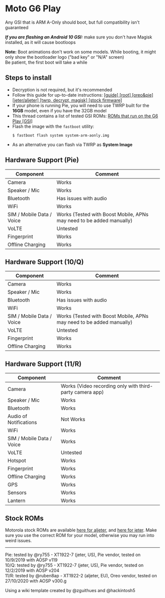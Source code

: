 # Moto G6 Play

Any GSI that is ARM A-Only should boot, but full compatibility isn't guaranteed  

***If you are flashing an Android 10 GSI:*** make sure you don't have Magisk installed, as it will cause bootloops  

**Note:** Boot animations don't work on some models. While booting, it might only show the bootloader logo ("bad key" or "N/A" screen)  
Be patient, the first boot will take a while

## Steps to install

* Decryption is not required, but it's recommended
* Follow this guide for up-to-date instructions: [[guide] [root] [oreo&pie] [jeter/aljeter] [twrp, decrypt, magisk] [stock firmware]](https://forum.xda-developers.com/g6-play/how-to/guide-t3929928)
* If your phone is running Pie, you will need to use TWRP built for the **16GB** model, even if you have the 32GB model
* This thread contains a list of tested GSI ROMs: [ROMs that run on the G6 Play [GSI]](https://forum.xda-developers.com/g6-play/development/roms-run-g6-play-gsi-t3904067)
* Flash the image with the `fastboot` utility:
    ```
    $ fastboot flash system system-arm-aonly.img
    ```
* As an alternative you can flash via TWRP as **System Image**

## Hardware Support (Pie)

| Component                 |      Comment                                                    |
|---------------------------|-----------------------------------------------------------------|
| Camera                    | Works                                                           |
| Speaker / Mic             | Works                                                           |
| Bluetooth                 | Has issues with audio                                           |
| WiFi                      | Works                                                           |
| SIM / Mobile Data / Voice | Works (Tested with Boost Mobile, APNs may need to be added manually)|
| VoLTE                     | Untested                                                        |
| Fingerprint               | Works                                                           |
| Offline Charging          | Works                                                           |

## Hardware Support (10/Q)

| Component                 |      Comment                                                    |
|---------------------------|-----------------------------------------------------------------|
| Camera                    | Works                                                           |
| Speaker / Mic             | Works                                                           |
| Bluetooth                 | Has issues with audio                                           |
| WiFi                      | Works                                                           |
| SIM / Mobile Data / Voice | Works (Tested with Boost Mobile, APNs may need to be added manually)|
| VoLTE                     | Untested                                                        |
| Fingerprint               | Works                                                           |
| Offline Charging          | Works                                                           |

## Hardware Support (11/R)

| Component                 |      Comment                                                    |
|---------------------------|-----------------------------------------------------------------|
| Camera                    | Works (Video recording only with third-party camera app)        |
| Speaker / Mic             | Works                                                           |
| Bluetooth                 | Works                                                           |
| Audio of Notifications    | Not Works                                                       |
| WiFi                      | Works                                                           |
| SIM / Mobile Data / Voice | Works                                                           |
| VoLTE                     | Untested                                                        |
| Hotspot                   | Works                                                           |
| Fingerprint               | Works                                                           |
| Offline Charging          | Works                                                           |
| GPS                       | Works                                                           |
| Sensors                   | Works                                                           |
| Lantern                   | Works                                                           |

## Stock ROMs

Motorola stock ROMs are available [here for aljeter](https://mirrors.lolinet.com/firmware/moto/aljeter/official/), and [here for jeter](https://mirrors.lolinet.com/firmware/moto/jeter/official/). Make sure you use the correct ROM for your model, otherwise you may run into weird issues.

---

Pie: tested by @ry755 - XT1922-7 (jeter, US), Pie vendor, tested on 10/9/2019 with AOSP v119  
10/Q: tested by @ry755 - XT1922-7 (jeter, US), Pie vendor, tested on 12/2/2019 with AOSP v204  
11/R: tested by @ruben8ap - XT1922-2 (aljeter, EU), Oreo vendor, tested on 27/10/2020 with AOSP v300.g  

Using a wiki template created by @zguithues and @hackintosh5